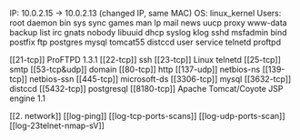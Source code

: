 IP: 10.0.2.15 -> 10.0.2.13 (changed IP, same MAC)
OS: linux_kernel
Users:
	root
	daemon
	bin
	sys
	sync
	games
	man
	lp
	mail
	news
	uucp
	proxy
	www-data
	backup
	list
	irc
	gnats
	nobody
	libuuid
	dhcp
	syslog
	klog
	sshd
	msfadmin
	bind
	postfix
	ftp
	postgres
	mysql
	tomcat55
	distccd
	user
	service
	telnetd
	proftpd

[[21-tcp]] ProFTPD 1.3.1
[[22-tcp]] ssh
[[23-tcp]] Linux telnetd
[[25-tcp]] smtp
[[53-tcp&udp]] domain
[[80-tcp]] http
[[137-udp]] netbios-ns
[[139-tcp]] netbios-ssn
[[445-tcp]] microsoft-ds
[[3306-tcp]] mysql
[[3632-tcp]] distccd
[[5432-tcp]] postgresql
[[8180-tcp]] Apache Tomcat/Coyote JSP engine 1.1


[[2. network]]
[[log-ping]]
[[log-tcp-ports-scans]]
[[log-udp-ports-scan]]
[[log-23telnet-nmap-sV]]